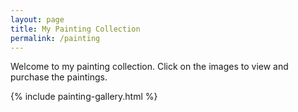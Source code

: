```yaml
---
layout: page
title: My Painting Collection
permalink: /painting
---
```


Welcome to my painting collection. Click on the images to view and purchase the paintings.

{% include painting-gallery.html %}
